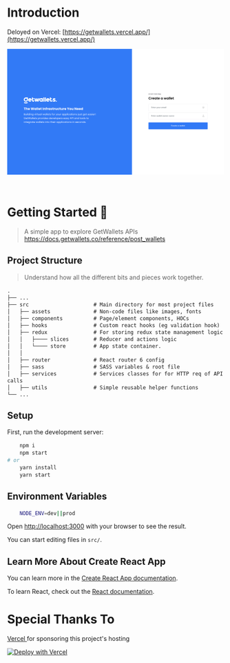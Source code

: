 # Introduction
Deloyed on Vercel: [https://getwallets.vercel.app/](https://getwallets.vercel.app/)

<img src="public/preview.png" style="margin-bottom: 2em">


# Getting Started 🚀
> A simple app to explore GetWallets APIs 
https://docs.getwallets.co/reference/post_wallets
## Project Structure
> Understand how all the different bits and pieces work together.

    .
    ├── ...
    ├── src                     # Main directory for most project files
    │   ├── assets              # Non-code files like images, fonts
    │   ├── components          # Page/element components, HOCs
    │   ├── hooks               # Custom react hooks (eg validation hook)
    │   ├── redux               # For storing redux state management logic
    │   │   ├──── slices        # Reducer and actions logic
    │   │   └──── store         # App state container.
    │   │   
    │   ├── router              # React router 6 config
    │   ├── sass                # SASS variables & root file
    │   ├── services            # Services classes for for HTTP req of API calls
    │   ├── utils               # Simple reusable helper functions
    └── ...

## Setup
First, run the development server:

```bash
    npm i
    npm start
# or
    yarn install
    yarn start
```

## Environment Variables
```bash
    NODE_ENV=dev||prod
```

Open [http://localhost:3000](http://localhost:3000) with your browser to see the result.

You can start editing files in `src/`.
</div>


<div style="margin-bottom:2em">

## Learn More About Create React App

You can learn more in the [Create React App documentation](https://facebook.github.io/create-react-app/docs/getting-started).

To learn React, check out the [React documentation](https://reactjs.org/).

</div>


<div style="margin-bottom:2em">

# Special Thanks To

[ Vercel ](https://vercel.com/) for sponsoring this project's hosting

[![Deploy with Vercel](https://vercel.com/button)](https://vercel.com/import/git?s=https://github.com/shal0mdave/https://github.com/shal0mdave/getwallets-react-assessment)


</div>

<!-- # Learn More About Next.js Here -->
